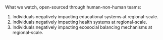 









What we watch, open-sourced through human-non-human teams:

1. Individuals negatively impacting educational systems at regional-scale.
2. Individuals negatively impacting health systems at regional-scale. 
3. Individuals negatively impacting ecosocial balancing mechanisms at regional-scale.













